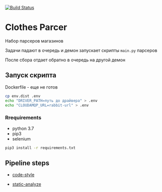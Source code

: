 [![Build Status](https://travis-ci.org/nurlantulemisov/clothes-parcers.svg?branch=master)](https://travis-ci.org/nurlantulemisov/clothes-parcers)

# Clothes Parcer

Набор парсеров магазинов

Задачи падают в очередь и демон запускает скрипты  `main.py` парсеров

После сбора отдает обратно в очередь на другой демон

## Запуск скрипта

Dockerfile - еще не готов

```bash
cp env.dist .env
echo "DRIVER_PATH=путь до драйвера" > .env
echo "CLOUDAMQP_URL=rabbit-url" > .env
```

### Rrequirements

- python 3.7
- pip3
- selenium

```bash
pip3 install -r requirements.txt
```

## Pipeline steps

- [code-style](https://www.python.org/dev/peps/pep-0008/)

- [static-analyze](https://www.pylint.org/)
